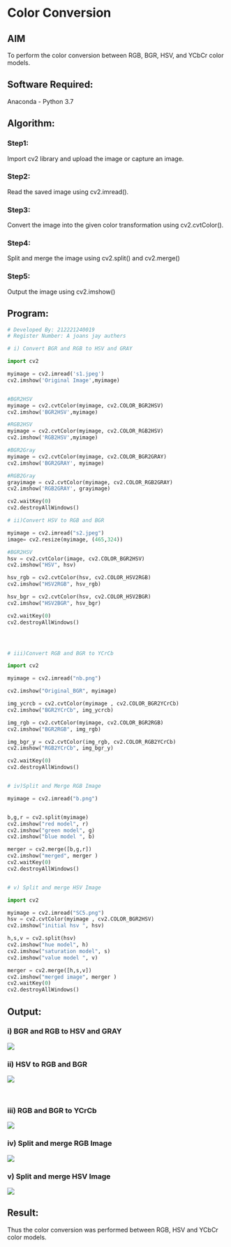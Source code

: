 # Color Conversion
## AIM
To perform the color conversion between RGB, BGR, HSV, and YCbCr color models.

## Software Required:
Anaconda - Python 3.7
## Algorithm:
### Step1:

Import cv2 library and upload the image or capture an image.
</br>

### Step2:

Read the saved image using cv2.imread().


### Step3:

Convert the image into the given color transformation using cv2.cvtColor().<br>

### Step4:

Split and merge the image using cv2.split() and cv2.merge()<br>

### Step5:
Output the image using cv2.imshow()
<br>

## Program:
```python
# Developed By: 212221240019
# Register Number: A joans jay authers

# i) Convert BGR and RGB to HSV and GRAY

import cv2

myimage = cv2.imread('s1.jpeg')
cv2.imshow('Original Image',myimage)


#BGR2HSV
myimage = cv2.cvtColor(myimage, cv2.COLOR_BGR2HSV)
cv2.imshow('BGR2HSV',myimage)

#RGB2HSV
myimage = cv2.cvtColor(myimage, cv2.COLOR_RGB2HSV)
cv2.imshow('RGB2HSV',myimage)

#BGR2Gray
myimage = cv2.cvtColor(myimage, cv2.COLOR_BGR2GRAY)
cv2.imshow('BGR2GRAY', myimage)

#RGB2Gray
grayimage = cv2.cvtColor(myimage, cv2.COLOR_RGB2GRAY)
cv2.imshow('RGB2GRAY', grayimage)

cv2.waitKey(0) 
cv2.destroyAllWindows()

# ii)Convert HSV to RGB and BGR

myimage = cv2.imread("s2.jpeg")
image= cv2.resize(myimage, (465,324))

#BGR2HSV
hsv = cv2.cvtColor(image, cv2.COLOR_BGR2HSV)
cv2.imshow("HSV", hsv)

hsv_rgb = cv2.cvtColor(hsv, cv2.COLOR_HSV2RGB)
cv2.imshow("HSV2RGB", hsv_rgb)

hsv_bgr = cv2.cvtColor(hsv, cv2.COLOR_HSV2BGR)
cv2.imshow("HSV2BGR", hsv_bgr)

cv2.waitKey(0)
cv2.destroyAllWindows()




# iii)Convert RGB and BGR to YCrCb

import cv2

myimage = cv2.imread("nb.png")

cv2.imshow("Original_BGR", myimage)

img_ycrcb = cv2.cvtColor(myimage , cv2.COLOR_BGR2YCrCb)
cv2.imshow("BGR2YCrCb", img_ycrcb)

img_rgb = cv2.cvtColor(myimage, cv2.COLOR_BGR2RGB)
cv2.imshow("BGR2RGB", img_rgb)

img_bgr_y = cv2.cvtColor(img_rgb, cv2.COLOR_RGB2YCrCb)
cv2.imshow("RGB2YCrCb", img_bgr_y)

cv2.waitKey(0)
cv2.destroyAllWindows()


# iv)Split and Merge RGB Image

myimage = cv2.imread("b.png")


b,g,r = cv2.split(myimage)
cv2.imshow("red model", r)
cv2.imshow("green model", g)
cv2.imshow("blue model ", b)

merger = cv2.merge([b,g,r])
cv2.imshow("merged", merger )
cv2.waitKey(0)
cv2.destroyAllWindows()


# v) Split and merge HSV Image

import cv2

myimage = cv2.imread("SC5.png")
hsv = cv2.cvtColor(myimage , cv2.COLOR_BGR2HSV)
cv2.imshow("initial hsv ", hsv)

h,s,v = cv2.split(hsv)
cv2.imshow("hue model", h)
cv2.imshow("saturation model", s)
cv2.imshow("value model ", v)

merger = cv2.merge([h,s,v])
cv2.imshow("merged image", merger )
cv2.waitKey(0)
cv2.destroyAllWindows()


```
## Output:
### i) BGR and RGB to HSV and GRAY

![](sc1.png)[](s2.png)
<br>

### ii) HSV to RGB and BGR
![](sc2.png)

<br>

### iii) RGB and BGR to YCrCb
![](sc3.png)



### iv) Split and merge RGB Image
![](sc4.png)
<br>

### v) Split and merge HSV Image
![](.png)
<br>


## Result:
Thus the color conversion was performed between RGB, HSV and YCbCr color models.
